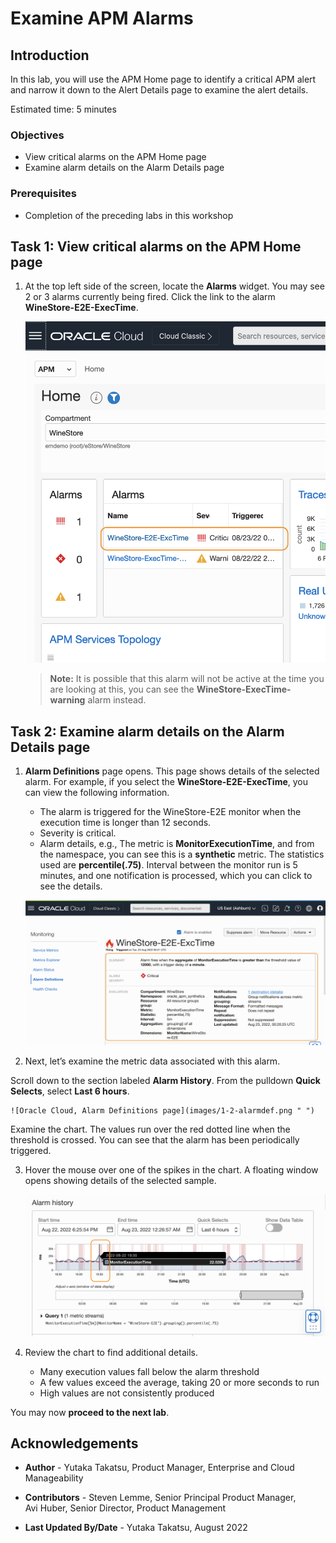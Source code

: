 # Examine APM Alarms

## Introduction

In this lab, you will use the APM Home page to identify a critical APM alert and narrow it down to the Alert Details page to examine the alert details.

Estimated time: 5 minutes

### Objectives

* View critical alarms on the APM Home page
* Examine alarm details on the Alarm Details page

### Prerequisites

* Completion of the preceding labs in this workshop

## Task 1: View critical alarms on the APM Home page

1. At the top left side of the screen, locate the **Alarms** widget. You may see 2 or 3 alarms currently being fired. Click the link to the alarm **WineStore-E2E-ExecTime**.

	![Oracle Cloud, APM Home](images/1-0-home.png " ")

    >**Note:** It is possible that this alarm will not be active at the time you are looking at this, you can see the **WineStore-ExecTime-warning** alarm instead.

## Task 2: Examine alarm details on the Alarm Details page

1. **Alarm Definitions** page opens. This page shows details of the selected alarm. For example, if you select the **WineStore-E2E-ExecTime**, you can view the following information.

     - The alarm is triggered for the WineStore-E2E monitor when the execution time is longer than 12 seconds.
     - Severity is critical.
     - Alarm details, e.g., The metric is  **MonitorExecutionTime**, and from the namespace, you can see this is a **synthetic** metric. The statistics used are **percentile(.75)**.  Interval between the monitor run is 5 minutes, and one notification is processed, which you can click to see the details.

	![Oracle Cloud, Alarm Definitions page](images/1-1-alarmdef.png " ")
2. Next, let’s examine the metric data associated with this alarm.

  Scroll down to the section labeled **Alarm History**. From the pulldown **Quick Selects**, select **Last 6 hours**.

	![Oracle Cloud, Alarm Definitions page](images/1-2-alarmdef.png " ")

  Examine the chart. The values run over the red dotted line when the threshold is crossed. You can see that the alarm has been periodically triggered.

3. Hover the mouse over one of the spikes in the chart. A floating window opens showing details of the selected sample.


	![Oracle Cloud, Alarm Definitions page](images/1-3-alarmdef.png " ")

4. Review the chart to find additional details.
    - Many execution values fall below the alarm threshold
    - A few values exceed the average, taking 20 or more seconds to run
    - High values are not consistently produced



You may now **proceed to the next lab**.

## Acknowledgements

* **Author** - Yutaka Takatsu, Product Manager, Enterprise and Cloud Manageability
- **Contributors** - Steven Lemme, Senior Principal Product Manager,  
Avi Huber, Senior Director, Product Management
* **Last Updated By/Date** - Yutaka Takatsu, August 2022
